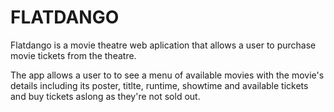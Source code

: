 # FLATDANGO
Flatdango is a movie theatre web aplication that allows a user to purchase movie tickets from the theatre.

The app allows a user to to see a menu of available movies with the movie's details including its poster, titlte, runtime, showtime and available tickets and buy tickets aslong as they're not sold out.